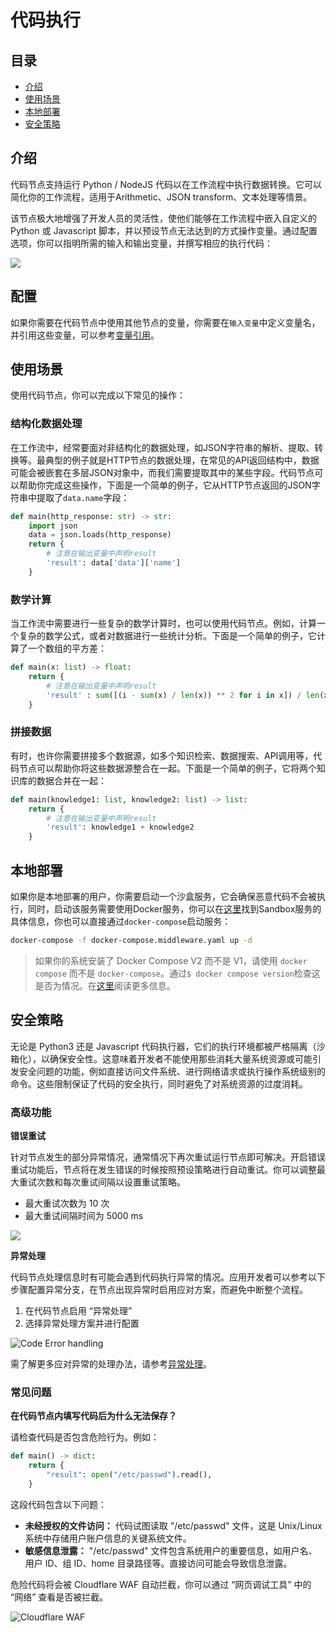 # 代码执行

## 目录

* [介绍](code.md#介绍)
* [使用场景](code.md#使用场景)
* [本地部署](code.md#本地部署)
* [安全策略](code.md#安全策略)

## 介绍

代码节点支持运行 Python / NodeJS 代码以在工作流程中执行数据转换。它可以简化你的工作流程，适用于Arithmetic、JSON transform、文本处理等情景。

该节点极大地增强了开发人员的灵活性，使他们能够在工作流程中嵌入自定义的 Python 或 Javascript 脚本，并以预设节点无法达到的方式操作变量。通过配置选项，你可以指明所需的输入和输出变量，并撰写相应的执行代码：

![](https://assets-docs.dify.ai/dify-enterprise-mintlify/zh_CN/guides/workflow/node/9969aa1bc1912aebe366f5d8f5dde296.png)

## 配置

如果你需要在代码节点中使用其他节点的变量，你需要在`输入变量`中定义变量名，并引用这些变量，可以参考[变量引用](../key-concept.md#变量)。

## 使用场景

使用代码节点，你可以完成以下常见的操作：

### 结构化数据处理

在工作流中，经常要面对非结构化的数据处理，如JSON字符串的解析、提取、转换等。最典型的例子就是HTTP节点的数据处理，在常见的API返回结构中，数据可能会被嵌套在多层JSON对象中，而我们需要提取其中的某些字段。代码节点可以帮助你完成这些操作，下面是一个简单的例子，它从HTTP节点返回的JSON字符串中提取了`data.name`字段：

```python
def main(http_response: str) -> str:
    import json
    data = json.loads(http_response)
    return {
        # 注意在输出变量中声明result
        'result': data['data']['name'] 
    }
```

### 数学计算

当工作流中需要进行一些复杂的数学计算时，也可以使用代码节点。例如，计算一个复杂的数学公式，或者对数据进行一些统计分析。下面是一个简单的例子，它计算了一个数组的平方差：

```python
def main(x: list) -> float:
    return {
        # 注意在输出变量中声明result
        'result' : sum([(i - sum(x) / len(x)) ** 2 for i in x]) / len(x)
    }
```

### 拼接数据

有时，也许你需要拼接多个数据源，如多个知识检索、数据搜索、API调用等，代码节点可以帮助你将这些数据源整合在一起。下面是一个简单的例子，它将两个知识库的数据合并在一起：

```python
def main(knowledge1: list, knowledge2: list) -> list:
    return {
        # 注意在输出变量中声明result
        'result': knowledge1 + knowledge2
    }
```

## 本地部署

如果你是本地部署的用户，你需要启动一个沙盒服务，它会确保恶意代码不会被执行，同时，启动该服务需要使用Docker服务，你可以在[这里](https://github.com/langgenius/dify/tree/main/docker/docker-compose.middleware.yaml)找到Sandbox服务的具体信息，你也可以直接通过`docker-compose`启动服务：

```bash
docker-compose -f docker-compose.middleware.yaml up -d
```

> 如果你的系统安装了 Docker Compose V2 而不是 V1，请使用 `docker compose` 而不是 `docker-compose`。通过`$ docker compose version`检查这是否为情况。在[这里](https://docs.docker.com/compose/#compose-v2-and-the-new-docker-compose-command)阅读更多信息。

## 安全策略

无论是 Python3 还是 Javascript 代码执行器，它们的执行环境都被严格隔离（沙箱化），以确保安全性。这意味着开发者不能使用那些消耗大量系统资源或可能引发安全问题的功能，例如直接访问文件系统、进行网络请求或执行操作系统级别的命令。这些限制保证了代码的安全执行，同时避免了对系统资源的过度消耗。

### 高级功能

**错误重试**

针对节点发生的部分异常情况，通常情况下再次重试运行节点即可解决。开启错误重试功能后，节点将在发生错误的时候按照预设策略进行自动重试。你可以调整最大重试次数和每次重试间隔以设置重试策略。

- 最大重试次数为 10 次
- 最大重试间隔时间为 5000 ms

![](https://assets-docs.dify.ai/2024/12/9fdd5525a91dc925b79b89272893becf.png)

**异常处理**

代码节点处理信息时有可能会遇到代码执行异常的情况。应用开发者可以参考以下步骤配置异常分支，在节点出现异常时启用应对方案，而避免中断整个流程。

1. 在代码节点启用 “异常处理”
2. 选择异常处理方案并进行配置

![Code Error handling](https://assets-docs.dify.ai/2024/12/58f392734ce44b22cd8c160faf28cd14.png)

需了解更多应对异常的处理办法，请参考[异常处理](https://docs.dify.ai/guides/workflow/error-handling)。

### 常见问题

**在代码节点内填写代码后为什么无法保存？**

请检查代码是否包含危险行为。例如：

```python
def main() -> dict:
    return {
        "result": open("/etc/passwd").read(),
    }
```

这段代码包含以下问题：

* **未经授权的文件访问：** 代码试图读取 "/etc/passwd" 文件，这是 Unix/Linux 系统中存储用户账户信息的关键系统文件。
* **敏感信息泄露：** "/etc/passwd" 文件包含系统用户的重要信息，如用户名、用户 ID、组 ID、home 目录路径等。直接访问可能会导致信息泄露。

危险代码将会被 Cloudflare WAF 自动拦截，你可以通过 “网页调试工具” 中的 “网络” 查看是否被拦截。

![Cloudflare WAF](https://assets-docs.dify.ai/dify-enterprise-mintlify/zh_CN/guides/workflow/node/d1fe121991c51b26b66d42a55b18fb57.png)
